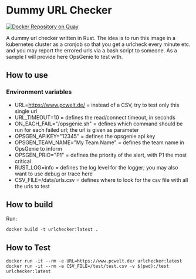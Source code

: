 # Dummy URL Checker

[![Docker Repository on Quay](https://quay.io/repository/ds2/url-checker/status "Docker Repository on Quay")](https://quay.io/repository/ds2/url-checker)

A dummy url checker written in Rust. The idea is to run this image in a kubernetes cluster as
a cronjob so that you get a urlcheck every minute etc. and you may report the errored urls
via a bash script to someone. As a sample I will provide here OpsGenie to test with.

## How to use

### Environment variables

* URL=https://www.pcwelt.de/ = instead of a CSV, try to test only this single url
* URL_TIMEOUT=10 = defines the read/connect timeout, in seconds
* ON_EACH_FAIL="/opsgenie.sh" = defines which command should be run for each failed url; the url is given as parameter
* OPSGEN_APIKEY="12345" = defines the opsgenie api key
* OPSGEN_TEAM_NAME="My Team Name" = defines the team name in OpsGenie to inform
* OPSGEN_PRIO="P1" = defines the priority of the alert, with P1 the most critical
* RUST_LOG=info = defines the log level for the logger; you may also want to use debug or trace here
* CSV_FILE=/data/urls.csv = defines where to look for the csv file with all the urls to test

## How to build

Run:

    docker build -t urlchecker:latest .

## How to Test

    docker run -it --rm -e URL=https://www.pcwelt.de/ urlchecker:latest
    docker run -it --rm -e CSV_FILE=/test/test.csv -v $(pwd):/test urlchecker:latest
